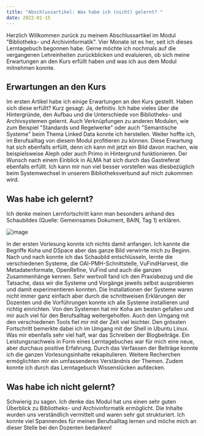 ```yaml
---
title: "Abschlussartikel: Was habe ich (nicht) gelernt? "
date: 2022-01-15
---
```


Herzlich Willkommen zurück zu meinem Abschlussartikel im Modul "Bibliotheks- und Archivinformatik". Vier Monate ist es her, seit ich dieses Lerntagebuch begonnen habe. Gerne möchte ich nochmals auf die vergangenen Lehreinheiten zurückblicken und evaluieren, ob sich meine Erwartungen an den Kurs erfüllt haben und was ich aus dem Modul mitnehmen konnte. 

## Erwartungen an den Kurs
Im ersten Artikel habe ich einige Erwartungen an den Kurs gestellt. Haben sich diese erfüllt? Kurz gesagt: Ja, definitiv. Ich habe vieles über die Hintergründe, den Aufbau und die Unterschiede von Bibliotheks- und Archivsystemen gelernt. Auch Verknüpfungen zu anderen Modulen, wie zum Beispiel "Standards und Regelwerke" oder auch "Semantische Systeme" beim Thema Linked Data konnte ich herstellen. Weiter hoffte ich, im Berufsalltag von diesem Modul profitieren zu können. Diese Erwartung hat sich ebenfalls erfüllt, denn ich kann mit jetzt ein Bild davon machen, wie beispielsweise Aleph oder auch Primo in Hintergrund funktionieren. Der Wunsch nach einem Einblick in ALMA hat sich durch das Gastreferat ebenfalls erfüllt. Ich kann mir nun viel besser vorstellen was diesbezüglich beim Systemwechsel in unserem Bibliotheksverbund auf mich zukommen wird. 

## Was habe ich gelernt?
Ich denke meinen Lernfortschritt kann man besonders anhand des Schaubildes (Quelle: Gemeinsames Dokument, BAIN, Tag 1) erklären. 

![image](https://user-images.githubusercontent.com/91632421/151712580-7e1499d3-4502-40f4-923b-bf4c49a72bdf.png)

In der ersten Vorlesung konnte ich nichts damit anfangen. Ich kannte die Begriffe Koha und DSpace aber das ganze Bild verwirrte mich zu Beginn. Nach und nach konnte ich das Schaubild entschlüsseln, lernte die verschiedenen Systeme, die OAI-PMH-Schnittstelle, VuFindHarvest, die Metadatenformate, OpenRefine, VuFind und auch die ganzen Zusammenhänge kennen. Sehr wertvoll fand ich den Praxisbezug und die Tatsache, dass wir die Systeme und Vorgänge jeweils selbst ausprobieren und damit experimentieren konnten. Die Installationen der Systeme waren nicht immer ganz einfach aber durch die schrittweisen Erklärungen der Dozenten und die Vorführungen konnte ich alle Systeme installieren und richtig einrichten. Von den Systemen hat mir Koha am besten gefallen und mir auch viel für den Berufsalltag weitergeholfen. 
Auch den Umgang mit den verschiedenen Tools fiel mir mit der Zeit viel leichter. Den grössten Fortschritt bemerkte dabei ich im Umgang mit der Shell in Ubuntu Linux. Was mir ebenfalls sehr viel half, war das Schreiben der Blogbeiträge. Ein Leistungsnachweis in Form eines Lerntagebuches war für mich eine neue, aber durchaus positive Erfahrung. Durch das Verfassen der Beiträge konnte ich die ganzen Vorlesungsinhalte rekapitulieren. Weitere Recherchen ermöglichten mir ein umfassenderes Verständnis der Themen. Zudem konnte ich durch das Lerntagebuch Wissenslücken aufdecken. 

## Was habe ich nicht gelernt?
Schwierig zu sagen. Ich denke das Modul hat uns einen sehr guten Überblick zu Bibliotheks- und Archivinformatik ermöglicht. Die Inhalte wurden uns verständlich vermittelt und waren sehr gut strukturiert. Ich konnte viel Spannendes für meinen Berufsalltag lernen und möche mich an dieser Stelle bei den Dozenten bedanken!
